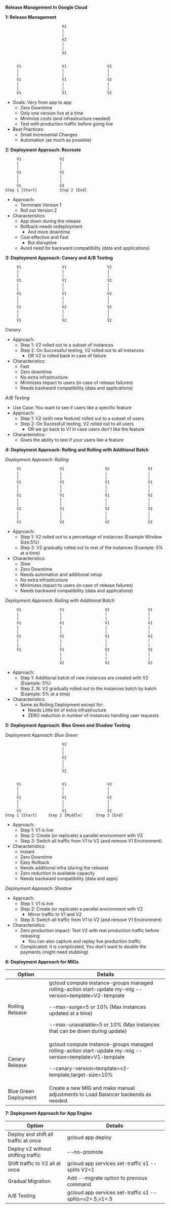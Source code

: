 **Release Management In Google Cloud**

**1: Release Management**

```
                         V2                  
                         |                   
                         |                   
                         V2                  
                         |                    
                         |                   
                         V2                  
     

     V1                  V1                  V2
     |                   |                   |
     |                   |                   |
     V1                  V1                  V2
     |                   |                   |
     |                   |                   |
     V1                  V1                  V2
```

- Goals: Very from app to app
  - Zero Downtime
  - Only one version live at a time
  - Minimize costs (and infrastructure needed)
  - Test with production traffic before going live
- Best Practices:
  - Small Incremental Changes
  - Automation (as much as possible)

**2: Deployment Approach: Recreate**

```
     V1                 V2
     |                  |
     |                  |
     V1                 V2
     |                  |
     |                  |
     V1                 V2
Step 1 [Start]          Step 2 [End]
```

- Approach:
  - Terminate Version 1
  - Roll out Version 2
- Characteristics:
  - App down during the release
  - Rollback needs redeployment
    - And more downtime
  - Cost effective and Fast
    - But disruptive
  - Avoid need for backward compatibility (data and applications)

**3: Deployment Approach: Canary and A/B Testing**

```
     V1                  V1                  V2
     |                   |                   |
     |                   |                   |
     V1                  V1                  V2
     |                   |                   |
     |                   |                   |
     V1                  V1                  V2
     |                   |                   |
     |                   |                   |
     V1                  V2                  V2
     |                   |                   |
     |                   |                   |
     V1                  V2                  V2
```
*Canary*

- Approach:
  - Step 1: V2 rolled out to a subset of instances
  - Step 2: On Successful testing, V2 rolled out to all instances
    - OR V2 is rolled back in case of failure
- Characteristics:
  - Fast
  - Zero downtime
  - No extra infrastructure
  - Minimizes impact to users (in case of release failures)
  - Needs backward compatibility (data and applications)

*A/B Testing*

- Use Case: You want to see if users like a specific feature
- Approach:
  - Step 1: V2 (with new feature) rolled out to a subset of users
  - Step 2: On Sucessfull testing, V2 rolled out to all users
    - OR we go back to V1 in case users don't like the feature
- Characteristics:
  - Gives the ability to test if your users like a feature

**4: Deployment Approach: Rolling and Rolling with Additional Batch**

*Deployment Approach: Rolling*

```
     V1                 V1                  V2                 V1
     |                  |                   |                  |
     |                  |                   |                  |
     V1                 V1                  V1                 V1
     |                  |                   |                  |
     |                  |                   |                  |
     V1                 V1                  V1                 V2
     |                  |                   |                  |
     |                  |                   |                  |
     V1                 V1                  V2                 V2
     |                  |                   |                  |
     |                  |                   |                  |
     V1                 V2                  V2                 V2
```

- Approach:
  - Step 1: V2 rolled out to a percentage of instances (Example Window Size:5%)
  - Step 2: V2 gradually rolled out to rest of the instances (Example: 5% at a time)
- Characteristics:
  - Slow
  - Zero Downtime
  - Needs automation and additional setup
  - No extra infrastructure
  - Minimizes impact to users (in case of release failures)
  - Needs backward compatibility (data and applications)

*Deployment Approach: Rolling with Additional Batch*

```
     V1                 V1                  V2                 V1
     |                  |                   |                  |
     |                  |                   |                  |
     V1                 V1                  V1                 V1
     |                  |                   |                  |
     |                  |                   |                  |
     V1                 V1                  V1                 V2
     |                  |                   |                  |
     |                  |                   |                  |
     V1                 V1                  V2                 V2
                        |                   |                  |
                        |                   |                  |
                        V2                  V2                 V2
```
- Approach:
  - Step 1: Additional batch of new instances are created with V2 (Example: 5%)
  - Step 2..N: V2 gradually rolled out to the instances batch by batch (Example: 5% at a time)
- Characteristics:
  - Same as Rolling Deployment except for:
    - Needs Little bit of extra infrastructure
    - ZERO reduction in number of instances handling user requests

**5: Deployment Approach: Blue Green and Shadow Testing**

*Deployment Approach: Blue Green*

```
                         V2                  
                         |                   
                         |                   
                         V2                  
                         |                    
                         |                   
                         V2                  
     

     V1                  V1                  V2
     |                   |                   |
     |                   |                   |
     V1                  V1                  V2
     |                   |                   |
     |                   |                   |
     V1                  V1                  V2
Step 1 [Start]     Step 2 [Middle]      Step 3 [End]
```

- Approach: 
  - Step 1: V1 is live
  - Step 2: Create (or replicate) a parallel environment with V2
  - Step 3: Switch all traffic from V1 to V2 (and remove V1 Environment)
- Characteristics:
  - Instant
  - Zero Downtime
  - Easy Rollback
  - Needs additional infra (during the release)
  - Zero reduction in available capacity
  - Needs backward compatibility (data and apps)

*Deployment Approach: Shadow*

- Approach:
  - Step 1: V1 is live
  - Step 2: Create (or replicate) a parallel environment with V2
    - Mirror traffic to V1 and V2
  - Step 3: Switch all traffic from V1 to V2 (and remove V1 Environment)
- Characteristics:
  - Zero production impact: Test V2 with real production traffic before releasing
    - You can also capture and replay live production traffic
  - Complicated: It is complicated, You don't want to double the payments (might need stubbing)

**6: Deployment Approach for MIGs**

<table>
<thead>
<tr>
<th>Option</th>
<th>Details</th>
</tr>
</thead>
<tbody>
<tr>
<td>Rolling Release</td>
<td>gcloud compute instance-groups managed rolling-action start-update my-mig --version=template=V2-template

--max-surge=5 or 10% (Max instances updated at a time)

--max-unavailable=5 or 10% (Max instances that can be down during update)
</td>
</tr>
<tr>
<td>Canary Release</td>
<td>gcloud compute instance-groups managed rolling-action start-update my-mig --version=template=V1-template

--canary-version=template=v2-template,target-size=10%
</td>
</tr>
<tr>
<td>Blue Green Deployment</td>
<td>Create a new MIG and make manual adjustments to Load Balancer backends as needed.</td>
</tr>
</tbody>
</table>

**7: Deployment Approach for App Engine**

<table>
<thead>
<tr>
<th>Option</th>
<th>Details</th>
</tr>
</thead>
<tbody>
<tr>
<td>Deploy and shift all traffic at once</td>
<td>gcloud app deploy</td>
</tr>
<tr>
<td>Deploy v2 without shifting traffic</td>
<td>--no-promote</td>
</tr>
<tr>
<td>Shift traffic to V2 all at once</td>
<td>gcloud app services set-traffic s1 --splits V2=1</td>
</tr>
<tr>
<td>Gradual Migration</td>
<td>Add --migrate option to previous command</td>
</tr>
<tr>
<td>A/B Testing</td>
<td>gcloud app services set-traffic s1 --splits=v2=.5,v1=.5</td>
</tr>
</tbody>
</table>

